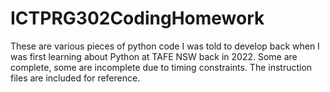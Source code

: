 # ICTPRG302CodingHomework
These are various pieces of python code I was told to develop back when I was first learning about Python at TAFE NSW back in 2022. Some are complete, some are incomplete due to timing constraints. The instruction files are included for reference.
